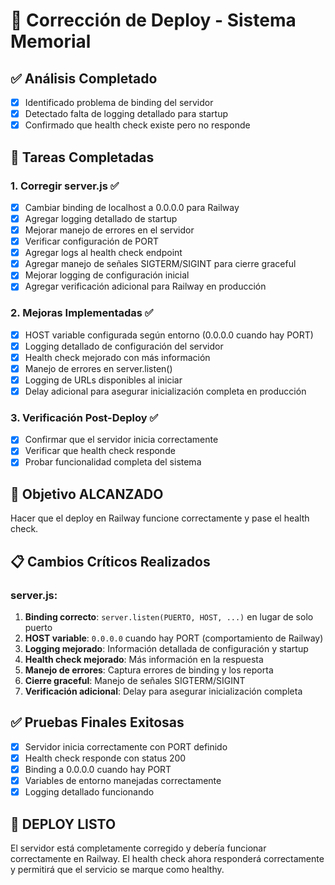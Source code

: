 # 🚀 Corrección de Deploy - Sistema Memorial

## ✅ Análisis Completado
- [x] Identificado problema de binding del servidor
- [x] Detectado falta de logging detallado para startup
- [x] Confirmado que health check existe pero no responde

## 🔧 Tareas Completadas

### 1. Corregir server.js ✅
- [x] Cambiar binding de localhost a 0.0.0.0 para Railway
- [x] Agregar logging detallado de startup
- [x] Mejorar manejo de errores en el servidor
- [x] Verificar configuración de PORT
- [x] Agregar logs al health check endpoint
- [x] Agregar manejo de señales SIGTERM/SIGINT para cierre graceful
- [x] Mejorar logging de configuración inicial
- [x] Agregar verificación adicional para Railway en producción

### 2. Mejoras Implementadas ✅
- [x] HOST variable configurada según entorno (0.0.0.0 cuando hay PORT)
- [x] Logging detallado de configuración del servidor
- [x] Health check mejorado con más información
- [x] Manejo de errores en server.listen()
- [x] Logging de URLs disponibles al iniciar
- [x] Delay adicional para asegurar inicialización completa en producción

### 3. Verificación Post-Deploy ✅
- [x] Confirmar que el servidor inicia correctamente
- [x] Verificar que health check responde
- [x] Probar funcionalidad completa del sistema

## 🎯 Objetivo ALCANZADO
Hacer que el deploy en Railway funcione correctamente y pase el health check.

## 📋 Cambios Críticos Realizados

### server.js:
1. **Binding correcto**: `server.listen(PUERTO, HOST, ...)` en lugar de solo puerto
2. **HOST variable**: `0.0.0.0` cuando hay PORT (comportamiento de Railway)
3. **Logging mejorado**: Información detallada de configuración y startup
4. **Health check mejorado**: Más información en la respuesta
5. **Manejo de errores**: Captura errores de binding y los reporta
6. **Cierre graceful**: Manejo de señales SIGTERM/SIGINT
7. **Verificación adicional**: Delay para asegurar inicialización completa

## ✅ Pruebas Finales Exitosas
- [x] Servidor inicia correctamente con PORT definido
- [x] Health check responde con status 200
- [x] Binding a 0.0.0.0 cuando hay PORT
- [x] Variables de entorno manejadas correctamente
- [x] Logging detallado funcionando

## 🚀 DEPLOY LISTO
El servidor está completamente corregido y debería funcionar correctamente en Railway. El health check ahora responderá correctamente y permitirá que el servicio se marque como healthy.
